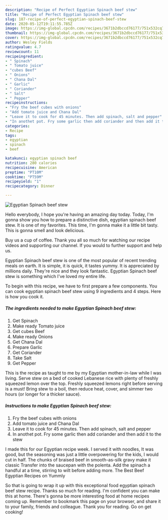```yaml
---
description: "Recipe of Perfect Egyptian Spinach beef stew"
title: "Recipe of Perfect Egyptian Spinach beef stew"
slug: 187-recipe-of-perfect-egyptian-spinach-beef-stew
date: 2020-05-12T19:11:55.785Z
image: https://img-global.cpcdn.com/recipes/3671b2dbccd76177/751x532cq70/egyptian-spinach-beef-stew-recipe-main-photo.jpg
thumbnail: https://img-global.cpcdn.com/recipes/3671b2dbccd76177/751x532cq70/egyptian-spinach-beef-stew-recipe-main-photo.jpg
cover: https://img-global.cpcdn.com/recipes/3671b2dbccd76177/751x532cq70/egyptian-spinach-beef-stew-recipe-main-photo.jpg
author: Wesley Fields
ratingvalue: 4.7
reviewcount: 11
recipeingredient:
- " Spinach"
- " Tomato juice"
- "cubes Beef"
- " Onions"
- " Chana Dal"
- " Garlic"
- " Coriander"
- " Salt"
- " Pepper"
recipeinstructions:
- "Fry the beef cubes with onions"
- "Add tomato juice and Chana Dal"
- "Leave it to cook for 45 minutes. Then add spinach, salt and pepper"
- "In anothet pot. Fry some garlic then add coriander and then add it to the stew"
categories:
- Recipe
tags:
- egyptian
- spinach
- beef

katakunci: egyptian spinach beef 
nutrition: 280 calories
recipecuisine: American
preptime: "PT10M"
cooktime: "PT59M"
recipeyield: "1"
recipecategory: Dinner

---
```



![Egyptian Spinach beef stew](https://img-global.cpcdn.com/recipes/3671b2dbccd76177/751x532cq70/egyptian-spinach-beef-stew-recipe-main-photo.jpg)

Hello everybody, I hope you're having an amazing day today. Today, I'm gonna show you how to prepare a distinctive dish, egyptian spinach beef stew. It is one of my favorites. This time, I'm gonna make it a little bit tasty. This is gonna smell and look delicious.

Buy us a cup of coffee. Thank you all so much for watching our recipe videos and supporting our channel. If you would to further support and help us.

Egyptian Spinach beef stew is one of the most popular of recent trending meals on earth. It is simple, it is quick, it tastes yummy. It is appreciated by millions daily. They're nice and they look fantastic. Egyptian Spinach beef stew is something which I've loved my entire life.


To begin with this recipe, we have to first prepare a few components. You can cook egyptian spinach beef stew using 9 ingredients and 4 steps. Here is how you cook it.

<!--inarticleads1-->

##### The ingredients needed to make Egyptian Spinach beef stew:

1. Get  Spinach
1. Make ready  Tomato juice
1. Get cubes Beef
1. Make ready  Onions
1. Get  Chana Dal
1. Prepare  Garlic
1. Get  Coriander
1. Take  Salt
1. Get  Pepper


This is the recipe as taught to me by my Egyptian mother-in-law while I was living. Serve stew on a bed of cooked Lebanese rice with plenty of freshly squeezed lemon over the top. Freshly squeezed lemons right before serving is a must! Bring stew to a boil, then reduce heat, cover, and simmer two hours (or longer for a thicker sauce). 

<!--inarticleads2-->

##### Instructions to make Egyptian Spinach beef stew:

1. Fry the beef cubes with onions
1. Add tomato juice and Chana Dal
1. Leave it to cook for 45 minutes. Then add spinach, salt and pepper
1. In anothet pot. Fry some garlic then add coriander and then add it to the stew


I made this for our Egyptian recipe week. I served it with noodles, It was good, but the seasoning was just a little overpowering for the kids, I would cut in half. The chunks of braised beef in smooth-as-silk gravy make it classic Transfer into the saucepan with the polenta. Add the spinach a handful at a time, stirring to wilt before adding more. The Best Beef Egyptian Recipes on Yummly 

So that is going to wrap it up with this exceptional food egyptian spinach beef stew recipe. Thanks so much for reading. I'm confident you can make this at home. There's gonna be more interesting food at home recipes coming up. Remember to bookmark this page on your browser, and share it to your family, friends and colleague. Thank you for reading. Go on get cooking!
